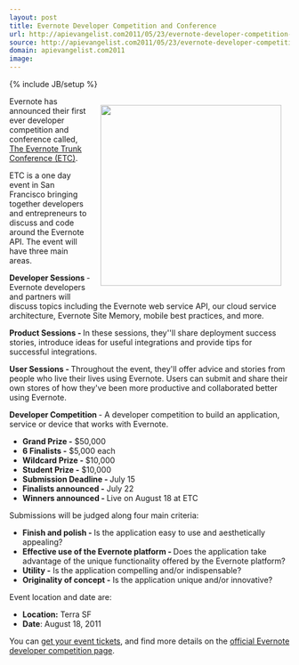 ```yaml
---
layout: post
title: Evernote Developer Competition and Conference
url: http://apievangelist.com2011/05/23/evernote-developer-competition-and-conference/
source: http://apievangelist.com2011/05/23/evernote-developer-competition-and-conference/
domain: apievangelist.com2011
image: 
---
```

{% include JB/setup %}
<img style="padding: 15px;" src="http://kinlane-productions.s3.amazonaws.com/everntoe-trunk-conference-1.jpg" alt="" width="325" align="right" />Evernote has announced their first ever developer competition and conference called, <a title="Evernote Trunk Conference" href="http://blog.evernote.com/2011/05/23/announcing-the-first-evernote-trunk-conference-and-developer-competition-with-100000-in-prizes/">The Evernote Trunk Conference (ETC)</a>.<p></p>
ETC is a one day event in San Francisco bringing together developers and entrepreneurs to discuss and code around the Evernote API. The event will have three main areas.<p></p>
<strong>Developer Sessions </strong>- Evernote developers and partners will discuss topics including the Evernote web service API, our cloud service architecture, Evernote Site Memory, mobile best practices, and more.<p></p>
<strong>Product Sessions - </strong>In these sessions, they''ll share deployment success stories, introduce ideas for useful integrations and provide tips for successful integrations.<p></p>
<strong>User Sessions - </strong>Throughout the event, they'll offer advice and stories from people who live their lives using Evernote.  Users can submit and share their own stores of how they've been more productive and collaborated better using Evernote.<p></p>
<strong>Developer Competition </strong>- A developer competition to build an application, service or device that works with Evernote.
<ul class="mainlist">
	<li><strong>Grand Prize -</strong> $50,000</li>
	<li><strong>6 Finalists -</strong> $5,000 each</li>
	<li><strong>Wildcard Prize - </strong>$10,000</li>
	<li><strong>Student Prize -</strong> $10,000</li>
	<li><strong>Submission Deadline - </strong>July 15</li>
	<li><strong>Finalists announced -</strong> July 22</li>
	<li><strong>Winners announced - </strong>Live on August 18 at ETC</li>
</ul>
Submissions will be judged along four main criteria:
<ul class="mainlist">
	<li><strong>Finish and polish - </strong>Is the application easy to use and aesthetically appealing?</li>
	<li><strong>Effective use of the Evernote platform - </strong>Does the application take advantage of the unique functionality offered by the Evernote platform?</li>
	<li><strong>Utility -</strong> Is the application compelling and/or indispensable?</li>
	<li><strong>Originality of concept -</strong> Is the application unique and/or innovative?</li>
</ul>
Event location and date are:
<ul class="mainlist">
	<li><strong>Location:</strong> Terra SF</li>
	<li><strong>Date</strong>: August 18, 2011</li>
</ul>
You can <a title="get your event tickets" href="http://etc2011.eventbrite.com/">get your event tickets</a>, and find more details on the <a title="official Everntoe developer competition page" href="http://www.evernote.com/about/etc/competition.php">official Evernote developer competition page</a>.
